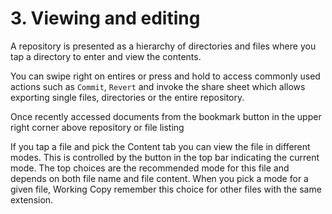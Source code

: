 # 3. Viewing and editing

A repository is presented as a hierarchy of directories and files where you tap a directory to enter and view the contents.

You can swipe right on entires or press and hold to access commonly used actions such as `Commit`, `Revert` and invoke the share sheet which allows exporting single files, directories or the entire repository.

Once recently accessed documents from the bookmark button in the upper right corner above repository or file listing

If you tap a file and pick the Content tab you can view the file in different modes. This is controlled by the button in the top bar indicating the current mode. The top choices are the recommended mode for this file and depends on both file name and file content. When you pick a mode for a given file, Working Copy remember this choice for other files with the same extension.
